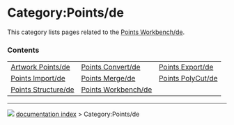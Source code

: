 # Category:Points/de
This category lists pages related to the [Points Workbench/de](Points_Workbench/de.md).

### Contents

|     |     |     |
| --- | --- | --- |
| [Artwork Points/de](Artwork_Points/de.md) | [Points Convert/de](Points_Convert/de.md) | [Points Export/de](Points_Export/de.md) |
| [Points Import/de](Points_Import/de.md) | [Points Merge/de](Points_Merge/de.md) | [Points PolyCut/de](Points_PolyCut/de.md) |
| [Points Structure/de](Points_Structure/de.md) | [Points Workbench/de](Points_Workbench/de.md) |



---
![](images/Button_right.svg) [documentation index](../README.md) > Category:Points/de
